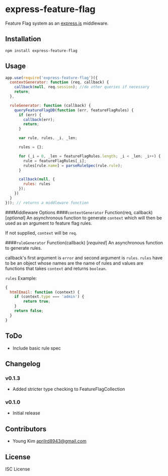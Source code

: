 # express-feature-flag

Feature Flag system as an [express.js]( https://github.com/visionmedia/express ) middleware.

## Installation

```
npm install express-feature-flag
```

## Usage

```javascript
app.use(require('express-feature-flag')({
  contextGenerator: function (req, callback) {
    callback(null, req.session); //do other queries if necessary
    return;
  },

  ruleGenerator: function (callback) {
    queryFeatureFlagDB(function (err, featureFlagRules) {
      if (err) {
        callback(err);
        return;
      }

      var rule, rules, _i, _len;

      rules = {};

      for (_i = 0, _len = featureFlagRules.length; _i < _len; _i++) {
        rule = featureFlagRules[_i];
        rules[rule.name] = parseRuleSpec(rule.rule);
      }

      callback(null, {
        rules: rules
      });
    })
  }
})); // returns a middleware function
```

###Middleware Options
####`contextGenerator` Function(req, callback) [_optional_]
An asynchronous function to generate `context` which will then be used as an argument to feature flag rules.

If not supplied, `context` will be `req`.

####`ruleGenerator` Function(callback) [_required_]
An asynchronous function to generate rules.

callback's first argument is `error` and second argument is `rules`. `rules` have to be an object whose names are the name of rules and values are functions that takes `context` and returns `boolean`.

`rules` Example:
```javascript
{
  htmlEmail: function (context) {
    if (context.type === 'admin') {
        return true;
    }
    return false;
  }
}
```
## ToDo
- Include basic rule spec

## Changelog

### v0.1.3
- Added stricter type checking to FeatureFlagCollection

### v0.1.0
- Initial release

## Contributors

- Young Kim <aprilrd8943@gmail.com>

## License
ISC License
